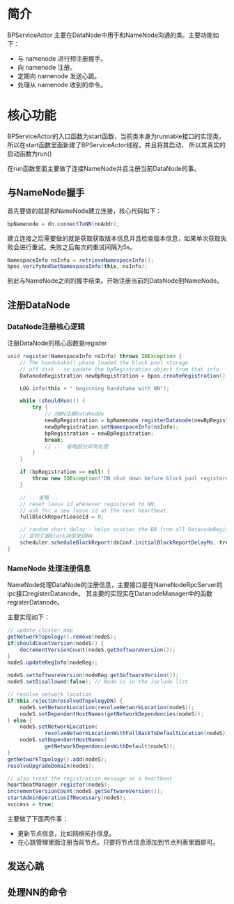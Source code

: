 
# 简介
BPServiceActor 主要在DataNode中用于和NameNode沟通的类。主要功能如下：
- 与 namenode 进行预注册握手。
- 向 namenode 注册。
- 定期向 namenode 发送心跳。
- 处理从 namenode 收到的命令。


# 核心功能

BPServiceActor的入口函数为start函数，当前类本身为runnable接口的实现类，所以在start函数里面新建了BPServiceActor线程，并且将其启动，
所以其真实的启动函数为run()

在run函数里面主要做了连接NameNode并且注册当前DataNode的事。


## 与NameNode握手

首先要做的就是和NameNode建立连接，核心代码如下：
```java
bpNamenode = dn.connectToNN(nnAddr);
```
建立连接之后需要做的就是获取获取版本信息并且检查版本信息，如果单次获取失败会进行重试。失败之后每次的重试间隔为5s。

```java
NamespaceInfo nsInfo = retrieveNamespaceInfo();
bpos.verifyAndSetNamespaceInfo(this, nsInfo);
```


到此与NameNode之间的握手结束。开始注册当前的DataNode到NameNode。


## 注册DataNode

### DataNode注册核心逻辑

注册DataNode的核心函数是register

```java
void register(NamespaceInfo nsInfo) throws IOException {
    // The handshake() phase loaded the block pool storage
    // off disk - so update the bpRegistration object from that info
    DatanodeRegistration newBpRegistration = bpos.createRegistration();

    LOG.info(this + " beginning handshake with NN");

    while (shouldRun()) {
        try {
            // 向NN注册DataNodde
            newBpRegistration = bpNamenode.registerDatanode(newBpRegistration);
            newBpRegistration.setNamespaceInfo(nsInfo);
            bpRegistration = newBpRegistration;
            break;
            // ... 省略部分异常处理
        }
    }

    if (bpRegistration == null) {
        throw new IOException("DN shut down before block pool registered");
    }

    // .. 省略 ..
    // reset lease id whenever registered to NN.
    // ask for a new lease id at the next heartbeat.
    fullBlockReportLeaseId = 0;

    // random short delay - helps scatter the BR from all DatanodeRegistration 
    // 定时汇报block块信息给NN
    scheduler.scheduleBlockReport(dnConf.initialBlockReportDelayMs, true);
}
```

### NameNode 处理注册信息

NameNode处理DataNode的注册信息，主要接口是在NameNodeRpcServer的ipc接口registerDatanode。
其主要的实现实在DatanodeManager中的函数registerDatanode。


主要实现如下：

```java
// update cluster map
getNetworkTopology().remove(nodeS);
if(shouldCountVersion(nodeS)) {
    decrementVersionCount(nodeS.getSoftwareVersion());
}
nodeS.updateRegInfo(nodeReg);

nodeS.setSoftwareVersion(nodeReg.getSoftwareVersion());
nodeS.setDisallowed(false); // Node is in the include list

// resolve network location
if(this.rejectUnresolvedTopologyDN) {
    nodeS.setNetworkLocation(resolveNetworkLocation(nodeS));
    nodeS.setDependentHostNames(getNetworkDependencies(nodeS));
} else {
    nodeS.setNetworkLocation(
            resolveNetworkLocationWithFallBackToDefaultLocation(nodeS));
    nodeS.setDependentHostNames(
            getNetworkDependenciesWithDefault(nodeS));
}
getNetworkTopology().add(nodeS);
resolveUpgradeDomain(nodeS);

// also treat the registration message as a heartbeat
heartbeatManager.register(nodeS);
incrementVersionCount(nodeS.getSoftwareVersion());
startAdminOperationIfNecessary(nodeS);
success = true;

```

主要做了下面两件事：
- 更新节点信息，比如网络拓扑信息。
- 在心跳管理里面注册当前节点。只要将节点信息添加到节点列表里面即可。


## 发送心跳


## 处理NN的命令



